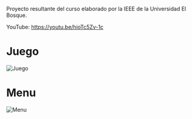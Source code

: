 Proyecto resultante del curso elaborado por la IEEE de la Universidad El Bosque.

YouTube: https://youtu.be/hioTc5Zv-1c

# Juego
![Juego]( https://github.com/Sagrav10/Brick_Breaker_Java/blob/master/Evidencias/BrickBreacker_1.png )

# Menu
![Menu]( https://github.com/Sagrav10/Brick_Breaker_Java/blob/master/Evidencias/BrickBreacker_2.png )
